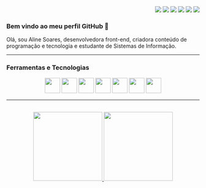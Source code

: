
<div align="right">
<a href="https://www.linkedin.com/in/alinevitoria/" target="_blank"><img src="https://img.shields.io/badge/-LinkedIn-%230077B5?style=for-the-badge&logo=linkedin&logoColor=white" target="_blank"></a> 
<a href = "mailto:alinevitoriabsi@gmail.com"><img src="https://img.shields.io/badge/Gmail-D14836?style=for-the-badge&logo=gmail&logoColor=white" target="_blank"></a>
<a href="https://www.twitch.tv/alinepontocom" target="_blank"><img src="https://img.shields.io/badge/Twitch-9146FF?style=for-the-badge&logo=twitch&logoColor=white" target="_blank"></a>
<a href="https://www.youtube.com/channel/UChH4Kq0OqboZYy9-hhyuODQ" target="_blank"><img src="https://img.shields.io/badge/YouTube-FF0000?style=for-the-badge&logo=youtube&logoColor=white" target="_blank"></a>
<a href="https://www.instagram.com/alinepontocom/" target="_blank"><img src="https://img.shields.io/badge/-Instagram-%23E4405F?style=for-the-badge&logo=instagram&logoColor=white" target="_blank"></a>
 <a href="https://www.tiktok.com/@alinepontocom" target="_blank"><img src="https://img.shields.io/badge/TikTok-000000?style=for-the-badge&logo=tiktok&logoColor=white" target="_blank"></a>
</div>

### Bem vindo ao meu perfil GitHub 👋

Olá, sou Aline Soares, desenvolvedora front-end, criadora conteúdo de programação e tecnologia e estudante de Sistemas de Informação.
___
### Ferramentas e Tecnologias

<div align="center" >
<img src="https://cdn.jsdelivr.net/gh/devicons/devicon/icons/react/react-original.svg" width="40" height="40"/>
<img src="https://cdn.jsdelivr.net/gh/devicons/devicon/icons/typescript/typescript-original.svg" width="40" height="40"/>  
<img src="https://cdn.jsdelivr.net/gh/devicons/devicon/icons/javascript/javascript-plain.svg" width="40" height="40"/> 
<img src="https://cdn.jsdelivr.net/gh/devicons/devicon/icons/html5/html5-original.svg" width="40" height="40"/>
<img src="https://cdn.jsdelivr.net/gh/devicons/devicon/icons/css3/css3-original.svg" width="40" height="40"/>
<img src="https://cdn.jsdelivr.net/gh/devicons/devicon/icons/git/git-original.svg" width="40" height="40"/>
<img src="https://cdn.jsdelivr.net/gh/devicons/devicon/icons/flutter/flutter-original.svg" width="40" height="40"/>
 
</div>

___
<br>
<div align="center">
<a href="https://github.com/alinevitoriasi">
<img height="180em" src="https://github-readme-stats.vercel.app/api/top-langs/?username=alinevitoriasi&layout=compact&langs_count=7&theme=tokyonight"/>
<img height="180em" src="https://github-readme-stats.vercel.app/api?username=alinevitoriasi&show_icons=true&theme=tokyonight&include_all_commits=true&count_private=true"/>
</div>
  
